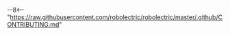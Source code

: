 <!-- markdownlint-disable-next-line MD034 MD041 -->
--8<-- "https://raw.githubusercontent.com/robolectric/robolectric/master/.github/CONTRIBUTING.md"
